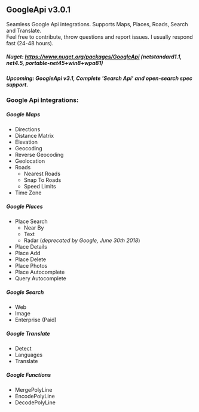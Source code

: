 ## GoogleApi v3.0.1
Seamless Google Api integrations.
Supports Maps, Places, Roads, Search and Translate.  
Feel free to contribute, throw questions and report issues. I usually respond fast (24-48 hours).

##### Nuget: https://www.nuget.org/packages/GoogleApi (netstandard1.1, net4.5, portable-net45+win8+wpa81)

##### Upcoming: GoogleApi v3.1, Complete 'Search Api' and open-search spec support.

### Google Api Integrations:
##### Google Maps
  * Directions
  * Distance Matrix
  * Elevation
  * Geocoding
  * Reverse Geocoding
  * Geolocation
  * Roads
    * Nearest Roads
    * Snap To Roads
    * Speed Limits
  * Time Zone

##### Google Places
  * Place Search
    * Near By
    * Text
    * Radar (*deprecated by Google, June 30th 2018*)
  * Place Details
  * Place Add
  * Place Delete
  * Place Photos
  * Place Autocomplete
  * Query Autocomplete

##### Google Search
  * Web
  * Image
  * Enterprise (Paid)

##### Google Translate
  * Detect
  * Languages
  * Translate

##### Google Functions
  * MergePolyLine
  * EncodePolyLine
  * DecodePolyLine
